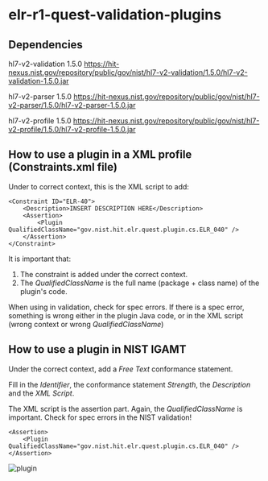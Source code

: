 # elr-r1-quest-validation-plugins

## Dependencies

hl7-v2-validation 1.5.0
https://hit-nexus.nist.gov/repository/public/gov/nist/hl7-v2-validation/1.5.0/hl7-v2-validation-1.5.0.jar

hl7-v2-parser 1.5.0
https://hit-nexus.nist.gov/repository/public/gov/nist/hl7-v2-parser/1.5.0/hl7-v2-parser-1.5.0.jar

hl7-v2-profile 1.5.0
https://hit-nexus.nist.gov/repository/public/gov/nist/hl7-v2-profile/1.5.0/hl7-v2-profile-1.5.0.jar

## How to use a plugin in a XML profile (Constraints.xml file)
Under to correct context, this is the XML script to add:

```
<Constraint ID="ELR-40">
	<Description>INSERT DESCRIPTION HERE</Description>
	<Assertion>
		<Plugin QualifiedClassName="gov.nist.hit.elr.quest.plugin.cs.ELR_040" />
	</Assertion>
</Constraint>
```

It is important that:
1. The constraint is added under the correct context.
2. The *QualifiedClassName* is the full name (package + class name) of the plugin's code.

When using in validation, check for spec errors. If there is a spec error, something is wrong either in the plugin Java code, or in the XML script (wrong context or wrong *QualifiedClassName*)

## How to use a plugin in NIST IGAMT
Under the correct context, add a *Free Text* conformance statement.

Fill in the *Identifier*, the conformance statement *Strength*, the *Description* and the *XML Script*.

The XML script is the assertion part. Again, the *QualifiedClassName* is important. Check for spec errors in the NIST validation!

```
<Assertion>
	<Plugin QualifiedClassName="gov.nist.hit.elr.quest.plugin.cs.ELR_040" />
</Assertion>
```
![plugin](https://user-images.githubusercontent.com/13591511/200346443-f7f97f5c-8e2e-482a-b654-930516014244.png)

